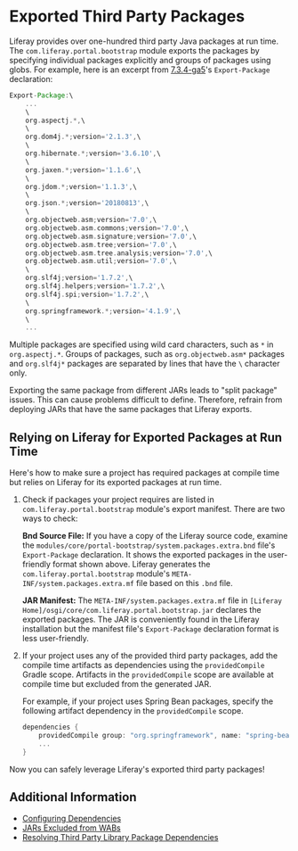 # Exported Third Party Packages

Liferay provides over one-hundred third party Java packages at run time. The `com.liferay.portal.bootstrap` module exports the packages by specifying individual packages explicitly and groups of packages using globs. For example, here is an excerpt from [7.3.4-ga5](https://github.com/liferay/liferay-portal/blob/7.3.4-ga5/modules/core/portal-bootstrap/system.packages.extra.bnd)'s `Export-Package` declaration:

```groovy
Export-Package:\
    ...
    \
    org.aspectj.*,\
    \
    org.dom4j.*;version='2.1.3',\
    \
    org.hibernate.*;version='3.6.10',\
    \
    org.jaxen.*;version='1.1.6',\
    \
    org.jdom.*;version='1.1.3',\
    \
    org.json.*;version='20180813',\
    \
    org.objectweb.asm;version='7.0',\
    org.objectweb.asm.commons;version='7.0',\
    org.objectweb.asm.signature;version='7.0',\
    org.objectweb.asm.tree;version='7.0',\
    org.objectweb.asm.tree.analysis;version='7.0',\
    org.objectweb.asm.util;version='7.0',\
    \
    org.slf4j;version='1.7.2',\
    org.slf4j.helpers;version='1.7.2',\
    org.slf4j.spi;version='1.7.2',\
    \
    org.springframework.*;version='4.1.9',\
    \
    ...
```

Multiple packages are specified using wild card characters, such as `*` in `org.aspectj.*`. Groups of packages, such as `org.objectweb.asm*` packages and `org.slf4j*` packages are separated by lines that have the `\` character only.

Exporting the same package from different JARs leads to "split package" issues. This can cause problems difficult to define. Therefore, refrain from deploying JARs that have the same packages that Liferay exports.

## Relying on Liferay for Exported Packages at Run Time

Here's how to make sure a project has required packages at compile time but relies on Liferay for its exported packages at run time.

1. Check if packages your project requires are listed in `com.liferay.portal.bootstrap` module's export manifest. There are two ways to check:

    **Bnd Source File:** If you have a copy of the Liferay source code, examine the `modules/core/portal-bootstrap/system.packages.extra.bnd` file's `Export-Package` declaration. It shows the exported packages in the user-friendly format shown above. Liferay generates the `com.liferay.portal.bootstrap` module's `META-INF/system.packages.extra.mf` file based on this `.bnd` file.

    **JAR Manifest:** The `META-INF/system.packages.extra.mf` file in `[Liferay Home]/osgi/core/com.liferay.portal.bootstrap.jar` declares the exported packages. The JAR is conveniently found in the Liferay installation but the manifest file's `Export-Package` declaration format is less user-friendly.

1. If your project uses any of the provided third party packages, add the compile time artifacts as dependencies using the `providedCompile` Gradle scope. Artifacts in the `providedCompile` scope are available at compile time but excluded from the generated JAR.

    For example, if your project uses Spring Bean packages, specify the following artifact dependency in the `providedCompile` scope.

    ```groovy
    dependencies {
        providedCompile group: "org.springframework", name: "spring-bean", version: "4.1.9"
        ...
    }
    ```

Now you can safely leverage Liferay's exported third party packages!

## Additional Information

-   [Configuring Dependencies](../fundamentals/configuring-dependencies/configuring-dependencies.md)
-   [JARs Excluded from WABs](./jars-excluded-from-wabs.md)
-   [Resolving Third Party Library Package Dependencies](../fundamentals/configuring-dependencies/resolving-third-party-library-package-dependencies.md)
